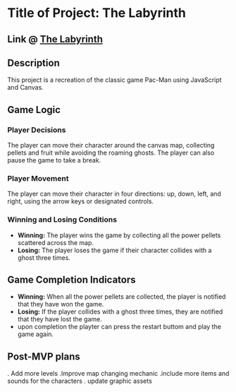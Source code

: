# Title of Project: The Labyrinth

## Link @ [The Labyrinth](https://github.com/tjsiv/tjsiv.github.io/)

## Description

This project is a recreation of the classic game Pac-Man using JavaScript and Canvas.

## Game Logic

### Player Decisions
The player can move their character around the canvas map, collecting pellets and fruit while avoiding the roaming ghosts. The player can also pause the game to take a break.

### Player Movement
The player can move their character in four directions: up, down, left, and right, using the arrow keys or designated controls.

### Winning and Losing Conditions
- **Winning:** The player wins the game by collecting all the power pellets scattered across the map.
- **Losing:** The player loses the game if their character collides with a ghost three times.

## Game Completion Indicators
- **Winning:** When all the power pellets are collected, the player is notified that they have won the game.
- **Losing:** If the player collides with a ghost three times, they are notified that they have lost the game.
- upon completion the playter can press the restart buttom and play the game again.

## Post-MVP plans
. Add more levels
.Improve map changing mechanic
.include more items and sounds for the characters
. update graphic assets

